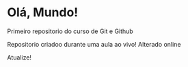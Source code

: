 # Olá, Mundo!
 Primeiro repositorio do curso de Git e Github

 Repositorio criadoo durante uma aula ao vivo! Alterado  online
 
 Atualize!
 
 
